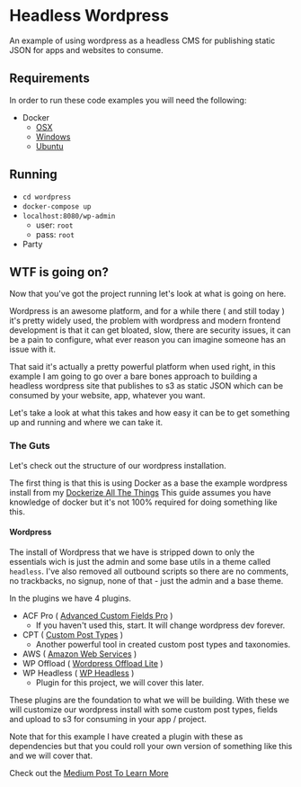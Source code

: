 # Headless Wordpress
An example of using wordpress as a headless CMS for publishing static JSON for apps and websites to consume.

## Requirements 
In order to run these code examples you will need the following:
- Docker
	- [OSX](https://docs.docker.com/docker-for-mac/install/)
	- [Windows](https://docs.docker.com/docker-for-windows/install/)
	- [Ubuntu](https://docs.docker.com/engine/installation/linux/docker-ce/ubuntu/)

## Running
- `cd wordpress`
- `docker-compose up`
- `localhost:8080/wp-admin`
	- user: `root`
	- pass: `root`
- Party

## WTF is going on?
Now that you've got the project running let's look at what is going on here.

Wordpress is an awesome platform, and for a while there ( and still today ) it's pretty widely used, the problem with wordpress and modern frontend development is that it can get bloated, slow, there are security issues, it can be a pain to configure, what ever reason you can imagine someone has an issue with it.

That said it's actually a pretty powerful platform when used right, in this example I am going to go over a bare bones approach to building a headless wordpress site that publishes to s3 as static JSON which can be consumed by your website, app, whatever you want.

Let's take a look at what this takes and how easy it can be to get something up and running and where we can take it.

### The Guts
Let's check out the structure of our wordpress installation.

The first thing is that this is using Docker as a base the example wordpress install from my [Dockerize All The Things](https://github.com/DrewDahlman/dockerize-all-the-things) This guide assumes you have knowledge of docker but it's not 100% required for doing something like this.

#### Wordpress
The install of Wordpress that we have is stripped down to only the essentials wich is just the admin and some base utils in a theme called `headless`. I've also removed all outbound scripts so there are no comments, no trackbacks, no signup, none of that - just the admin and a base theme.

In the plugins we have 4 plugins.
- ACF Pro ( [Advanced Custom Fields Pro](https://www.advancedcustomfields.com/pro/) )
	- If you haven't used this, start. It will change wordpress dev forever.
- CPT ( [Custom Post Types](https://wordpress.org/plugins/custom-post-type-ui/) )
	- Another powerful tool in created custom post types and taxonomies.
- AWS ( [Amazon Web Services](https://wordpress.org/plugins/amazon-web-services/) )
- WP Offload ( [Wordpress Offload Lite](https://wordpress.org/plugins/amazon-s3-and-cloudfront/) )
- WP Headless ( [WP Headless](https://github.com/DrewDahlman/wp-headless) )
	- Plugin for this project, we will cover this later.

These plugins are the foundation to what we will be building. With these we will customize our wordpress install with some custom post types, fields and upload to s3 for consuming in your app / project.

Note that for this example I have created a plugin with these as dependencies but that you could roll your own version of something like this and we will cover that.

Check out the [Medium Post To Learn More](https://medium.com/@meuspartum/off-with-their-heads-building-a-headless-wordpress-to-manage-content-bb04e6b2a792)



